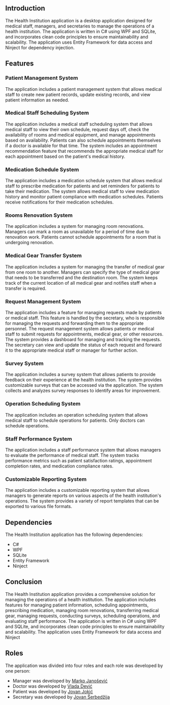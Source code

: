 ## Introduction

The Health Institution application is a desktop application designed for medical staff, managers, and secretaries to manage the operations of a health institution. The application is written in C# using WPF and SQLite, and incorporates clean code principles to ensure maintainability and scalability. The application uses Entity Framework for data access and Ninject for dependency injection.

## Features

### Patient Management System

The application includes a patient management system that allows medical staff to create new patient records, update existing records, and view patient information as needed.

### Medical Staff Scheduling System

The application includes a medical staff scheduling system that allows medical staff to view their own schedule, request days off, check the availability of rooms and medical equipment, and manage appointments based on availability. Patients can also schedule appointments themselves if a doctor is available for that time. The system includes an appointment recommendation feature that recommends the appropriate medical staff for each appointment based on the patient's medical history.

### Medication Schedule System

The application includes a medication schedule system that allows medical staff to prescribe medication for patients and set reminders for patients to take their medication. The system allows medical staff to view medication history and monitor patient compliance with medication schedules. Patients receive notifications for their medication schedules.

### Rooms Renovation System

The application includes a system for managing room renovations. Managers can mark a room as unavailable for a period of time due to renovation work. Patients cannot schedule appointments for a room that is undergoing renovation.

### Medical Gear Transfer System

The application includes a system for managing the transfer of medical gear from one room to another. Managers can specify the type of medical gear that needs to be transferred and the destination room. The system keeps track of the current location of all medical gear and notifies staff when a transfer is required.

### Request Management System

The application includes a feature for managing requests made by patients or medical staff. This feature is handled by the secretary, who is responsible for managing the requests and forwarding them to the appropriate personnel. The request management system allows patients or medical staff to submit requests for appointments, medical gear, or other resources. The system provides a dashboard for managing and tracking the requests. The secretary can view and update the status of each request and forward it to the appropriate medical staff or manager for further action.

### Survey System

The application includes a survey system that allows patients to provide feedback on their experience at the health institution. The system provides customizable surveys that can be accessed via the application. The system collects and analyzes survey responses to identify areas for improvement.

### Operation Scheduling System

The application includes an operation scheduling system that allows medical staff to schedule operations for patients. Only doctors can schedule operations.

### Staff Performance System

The application includes a staff performance system that allows managers to evaluate the performance of medical staff. The system tracks performance metrics such as patient satisfaction ratings, appointment completion rates, and medication compliance rates.

### Customizable Reporting System

The application includes a customizable reporting system that allows managers to generate reports on various aspects of the health institution's operations. The system provides a variety of report templates that can be exported to various file formats.

## Dependencies

The Health Institution application has the following dependencies:

* C#
* WPF
* SQLite
* Entity Framework
* Ninject

## Conclusion

The Health Institution application provides a comprehensive solution for managing the operations of a health institution. The application includes features for managing patient information, scheduling appointments, prescribing medication, managing room renovations, transferring medical gear, managing requests, conducting surveys, scheduling operations, and evaluating staff performance. The application is written in C# using WPF and SQLite, and incorporates clean code principles to ensure maintainability and scalability. The application uses Entity Framework for data access and Ninject

## Roles

The application was divided into four roles and each role was developed by one person:

- Manager was developed by <a href="http://github.com/janosevicsm">Marko Janošević</a> 
- Doctor was developed by <a href="http://github.com/ForLoop111">Vlada Dević</a>
- Patient was developed by <a href="http://github.com/jokicjovan">Jovan Jokić</a>
- Secretary was developed by <a href="http://github.com/serbedzijajovan">Jovan Šerbedžija</a> 
